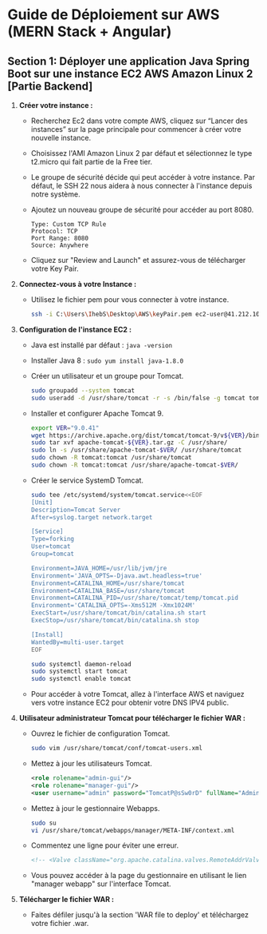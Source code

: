 # Guide de Déploiement sur AWS (MERN Stack + Angular)

## Section 1: Déployer une application Java Spring Boot sur une instance EC2 AWS Amazon Linux 2 [Partie Backend]

1. **Créer votre instance :**

   - Recherchez Ec2 dans votre compte AWS, cliquez sur “Lancer des instances” sur la page principale pour commencer à créer votre nouvelle instance.

   - Choisissez l'AMI Amazon Linux 2 par défaut et sélectionnez le type t2.micro qui fait partie de la Free tier.

   - Le groupe de sécurité décide qui peut accéder à votre instance. Par défaut, le SSH 22 nous aidera à nous connecter à l'instance depuis notre système.
   
   - Ajoutez un nouveau groupe de sécurité pour accéder au port 8080.

      ```plaintext
      Type: Custom TCP Rule
      Protocol: TCP
      Port Range: 8080
      Source: Anywhere
      ```

   - Cliquez sur "Review and Launch" et assurez-vous de télécharger votre Key Pair.

2. **Connectez-vous à votre Instance :**
   - Utilisez le fichier pem pour vous connecter à votre instance.

      ```bash
      ssh -i C:\Users\IhebS\Desktop\AWS\keyPair.pem ec2-user@41.212.10.33
      ```

3. **Configuration de l'instance EC2 :**

   - Java est installé par défaut : `java -version`
   - Installer Java 8 : `sudo yum install java-1.8.0`
   - Créer un utilisateur et un groupe pour Tomcat.

      ```bash
      sudo groupadd --system tomcat 
      sudo useradd -d /usr/share/tomcat -r -s /bin/false -g tomcat tomcat
      ```

   - Installer et configurer Apache Tomcat 9.

      ```bash
      export VER="9.0.41"
      wget https://archive.apache.org/dist/tomcat/tomcat-9/v${VER}/bin/apache-tomcat-${VER}.tar.gz
      sudo tar xvf apache-tomcat-${VER}.tar.gz -C /usr/share/
      sudo ln -s /usr/share/apache-tomcat-$VER/ /usr/share/tomcat
      sudo chown -R tomcat:tomcat /usr/share/tomcat
      sudo chown -R tomcat:tomcat /usr/share/apache-tomcat-$VER/
      ```

   - Créer le service SystemD Tomcat.

      ```bash
      sudo tee /etc/systemd/system/tomcat.service<<EOF
      [Unit]
      Description=Tomcat Server
      After=syslog.target network.target

      [Service]
      Type=forking
      User=tomcat
      Group=tomcat

      Environment=JAVA_HOME=/usr/lib/jvm/jre
      Environment='JAVA_OPTS=-Djava.awt.headless=true'
      Environment=CATALINA_HOME=/usr/share/tomcat
      Environment=CATALINA_BASE=/usr/share/tomcat
      Environment=CATALINA_PID=/usr/share/tomcat/temp/tomcat.pid
      Environment='CATALINA_OPTS=-Xms512M -Xmx1024M'
      ExecStart=/usr/share/tomcat/bin/catalina.sh start
      ExecStop=/usr/share/tomcat/bin/catalina.sh stop

      [Install]
      WantedBy=multi-user.target
      EOF

      sudo systemctl daemon-reload
      sudo systemctl start tomcat
      sudo systemctl enable tomcat
      ```

   - Pour accéder à votre Tomcat, allez à l'interface AWS et naviguez vers votre instance EC2 pour obtenir votre DNS IPV4 public.

4. **Utilisateur administrateur Tomcat pour télécharger le fichier WAR :**
   - Ouvrez le fichier de configuration Tomcat.

      ```bash
      sudo vim /usr/share/tomcat/conf/tomcat-users.xml
      ```

   - Mettez à jour les utilisateurs Tomcat.

      ```xml
      <role rolename="admin-gui"/>
      <role rolename="manager-gui"/>
      <user username="admin" password="TomcatP@sSw0rD" fullName="Administrator" roles="admin-gui,manager-gui"/>
      ```

   - Mettez à jour le gestionnaire Webapps.

      ```bash
      sudo su
      vi /usr/share/tomcat/webapps/manager/META-INF/context.xml
      ```

   - Commentez une ligne pour éviter une erreur.

      ```xml
      <!-- <Valve className="org.apache.catalina.valves.RemoteAddrValve" allow="127\.\d+\.\d+\.\d+|::1|0:0:0:0:0:0:0:1" /> -->
      ```

   - Vous pouvez accéder à la page du gestionnaire en utilisant le lien "manager webapp" sur l'interface Tomcat.

5. **Télécharger le fichier WAR :**
   - Faites défiler jusqu'à la section 'WAR file to deploy' et téléchargez votre fichier .war.

